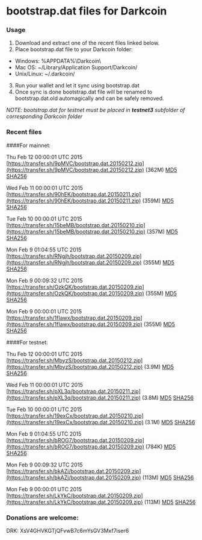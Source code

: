 # bootstrap.dat files for Darkcoin

### Usage

1. Download and extract one of the recent files linked below.
2. Place bootstrap.dat file to your Darkcoin folder:
 - Windows: %APPDATA%\Darkcoin\
 - Mac OS: ~/Library/Application Support/Darkcoin/
 - Unix/Linux: ~/.darkcoin/
3. Run your wallet and let it sync using bootstrap.dat
4. Once sync is done bootstrap.dat file will be renamed to bootstrap.dat.old automagically and can be safely removed.

_NOTE: bootstrap.dat for testnet must be placed in **testnet3** subfolder of corresponding Darkcoin folder_

### Recent files

####For mainnet:

Thu Feb 12 00:00:01 UTC 2015 [https://transfer.sh/9pMVC/bootstrap.dat.20150212.zip](https://transfer.sh/9pMVC/bootstrap.dat.20150212.zip) (362M) [MD5](https://transfer.sh/15Nn6v/md5.txt) [SHA256](https://transfer.sh/shuyq/sha256.txt)

Wed Feb 11 00:00:01 UTC 2015 [https://transfer.sh/90hEK/bootstrap.dat.20150211.zip](https://transfer.sh/90hEK/bootstrap.dat.20150211.zip) (359M) [MD5](https://transfer.sh/TEOAQ/md5.txt) [SHA256](https://transfer.sh/OOF7s/sha256.txt)

Tue Feb 10 00:00:01 UTC 2015 [https://transfer.sh/15beMB/bootstrap.dat.20150210.zip](https://transfer.sh/15beMB/bootstrap.dat.20150210.zip) (357M) [MD5](https://transfer.sh/LIjX6/md5.txt) [SHA256](https://transfer.sh/rKSO0/sha256.txt)

Mon Feb  9 01:04:55 UTC 2015 [https://transfer.sh/RNgjh/bootstrap.dat.20150209.zip](https://transfer.sh/RNgjh/bootstrap.dat.20150209.zip) (355M) [MD5](https://transfer.sh/P2p5s/md5.txt) [SHA256](https://transfer.sh/1aCXwb/sha256.txt)

Mon Feb  9 00:09:32 UTC 2015 [https://transfer.sh/OzkQK/bootstrap.dat.20150209.zip](https://transfer.sh/OzkQK/bootstrap.dat.20150209.zip) (355M) [MD5](https://transfer.sh/Ks81E/md5.txt) [SHA256](https://transfer.sh/mHl31/sha256.txt)

Mon Feb  9 00:00:01 UTC 2015 [https://transfer.sh/1fIawx/bootstrap.dat.20150209.zip](https://transfer.sh/1fIawx/bootstrap.dat.20150209.zip) (355M) [MD5](https://transfer.sh/1g7NNl/md5.txt) [SHA256](https://transfer.sh/10hpY3/sha256.txt)

####For testnet:

Thu Feb 12 00:00:01 UTC 2015 [https://transfer.sh/MbyzS/bootstrap.dat.20150212.zip](https://transfer.sh/MbyzS/bootstrap.dat.20150212.zip) (3.9M) [MD5](https://transfer.sh/J2hyL/md5.txt) [SHA256](https://transfer.sh/1mMna/sha256.txt)

Wed Feb 11 00:00:01 UTC 2015 [https://transfer.sh/pXL3q/bootstrap.dat.20150211.zip](https://transfer.sh/pXL3q/bootstrap.dat.20150211.zip) (3.8M) [MD5](https://transfer.sh/5JKvD/md5.txt) [SHA256](https://transfer.sh/pO3Bc/sha256.txt)

Tue Feb 10 00:00:01 UTC 2015 [https://transfer.sh/19exCx/bootstrap.dat.20150210.zip](https://transfer.sh/19exCx/bootstrap.dat.20150210.zip) (3.1M) [MD5](https://transfer.sh/IhGQw/md5.txt) [SHA256](https://transfer.sh/QbHu1/sha256.txt)

Mon Feb  9 01:04:55 UTC 2015 [https://transfer.sh/bROG7/bootstrap.dat.20150209.zip](https://transfer.sh/bROG7/bootstrap.dat.20150209.zip) (784K) [MD5](https://transfer.sh/ZMybo/md5.txt) [SHA256](https://transfer.sh/qKxFR/sha256.txt)

Mon Feb  9 00:09:32 UTC 2015 [https://transfer.sh/bkAZj/bootstrap.dat.20150209.zip](https://transfer.sh/bkAZj/bootstrap.dat.20150209.zip) (113M) [MD5](https://transfer.sh/saaVb/md5.txt) [SHA256](https://transfer.sh/Msif6/sha256.txt)

Mon Feb  9 00:00:01 UTC 2015 [https://transfer.sh/LkYkC/bootstrap.dat.20150209.zip](https://transfer.sh/LkYkC/bootstrap.dat.20150209.zip) (113M) [MD5](https://transfer.sh/x1eBK/md5.txt) [SHA256](https://transfer.sh/D9gKp/sha256.txt)

### Donations are welcome:

DRK: XsV4GHVKGTjQFvwB7c6mYsGV3Mxf7iser6
